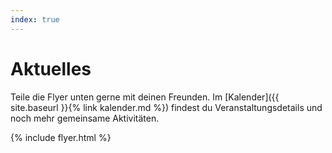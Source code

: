 ```yaml
---
index: true
---
```

# Aktuelles
Teile die Flyer unten gerne mit deinen Freunden. Im [Kalender]({{ site.baseurl }}{% link kalender.md %}) findest du Veranstaltungsdetails und noch mehr gemeinsame Aktivitäten.

{% include flyer.html %}
